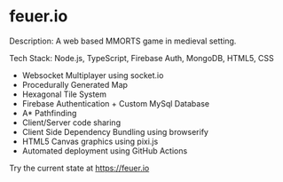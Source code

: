 # feuer.io

Description: A web based MMORTS game in medieval setting.

Tech Stack: Node.js, TypeScript, Firebase Auth, MongoDB, HTML5, CSS

- Websocket Multiplayer using socket.io
- Procedurally Generated Map
- Hexagonal Tile System
- Firebase Authentication + Custom MySql Database
- A\* Pathfinding
- Client/Server code sharing
- Client Side Dependency Bundling using browserify
- HTML5 Canvas graphics using pixi.js
- Automated deployment using GitHub Actions

Try the current state at https://feuer.io
